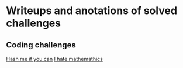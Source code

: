 # Writeups and anotations of solved challenges 

## Coding challenges
[Hash me if you can](https://github.com/ulissesj/CTFs/blob/main/ringzer0/I_hate_mathematics.md)
[I hate mathemathics](https://github.com/ulissesj/CTFs/blob/main/ringzer0/hash_me_please.md)
